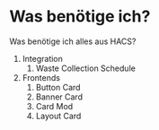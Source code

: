 # Was benötige ich?



Was benötige ich alles aus HACS?

1. Integration
   1. Waste Collection Schedule
2. Frontends
   1. Button Card
   2. Banner Card
   3. Card Mod
   4. Layout Card
